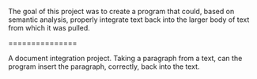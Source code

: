 
The goal of this project was to create a program that could, based on semantic analysis, properly integrate
text back into the larger body of text from which it was pulled.


===============

A document integration project. Taking a paragraph from a text, can the program insert the paragraph, correctly, back into the text.
